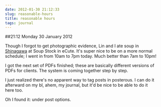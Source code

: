 ```yaml
---
date: 2012-01-30 21:12:33
slug: reasonable-hours
title: reasonable hours
tags: journal
---
```


##21:12 Monday 30 January 2012

Though I forgot to get photographic evidence, Lin and I ate soup in [Shinagawa](http://en.wikipedia.org/wiki/Shinagawa_Station) at Soup Stock in eCute.  It's super nice to be on a more normal schedule; I went in from 10am to 7pm today.  Much better than 7am to 10pm!

 

I got the next set of PDFs finished; these are basically different versions of PDFs for clients.  The system is coming together step by step.

 

I just realized there's no apparent way to tag posts in posterous.  I can do it afterward on my bl, ahem, my journal, but it'd be nice to be able to do it here too.

 

Oh I found it: under post options.
